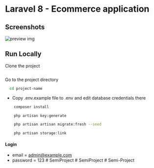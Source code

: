 # Laravel 8 - Ecommerce application

## Screenshots

![preview img](/preview.png)

## Run Locally

Clone the project

```bash
```

Go to the project directory

```bash
  cd project-name
```

-   Copy .env.example file to .env and edit database credentials there

```bash
    composer install
```

```bash
    php artisan key:generate
```

```bash
    php artisan artisan migrate:fresh --seed
```

```bash
    php artisan storage:link
```

#### Login

-   email = admin@example.com
-   password = 123
#   S e m i P r o j e c t 
 
 #   S e m i P r o j e c t 
 
 #   S e m i - P r o j e c t 
 
 
